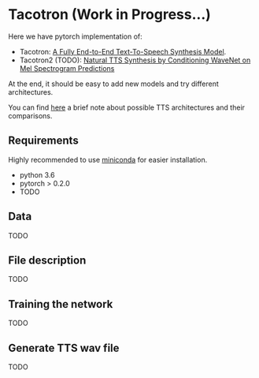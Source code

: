# Tacotron (Work in Progress...)

Here we have pytorch implementation of: 
- Tacotron: [A Fully End-to-End Text-To-Speech Synthesis Model](https://arxiv.org/abs/1703.10135).
- Tacotron2 (TODO): [Natural TTS Synthesis by Conditioning WaveNet on Mel Spectrogram Predictions](https://arxiv.org/pdf/1712.05884.pdf)

At the end, it should be easy to add new models and try different architectures.

You can find [here](https://www.evernote.com/shard/s146/sh/9544e7e9-d372-4610-a7b7-3ddcb63d5dac/d01d33837dab625229dec3cfb4cfb887) a brief note about possible TTS architectures and their comparisons. 

## Requirements
Highly recommended to use [miniconda](https://conda.io/miniconda.html) for easier installation.
  * python 3.6
  * pytorch > 0.2.0
  * TODO

## Data
TODO

## File description
TODO

## Training the network
TODO

## Generate TTS wav file
TODO



